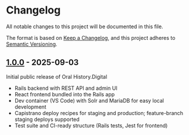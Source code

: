 # Changelog

All notable changes to this project will be documented in this file.

The format is based on [Keep a Changelog](https://keepachangelog.com/en/1.1.0/),
and this project adheres to [Semantic Versioning](https://semver.org/spec/v2.0.0.html).

## [1.0.0] - 2025-09-03

Initial public release of Oral History.Digital

-   Rails backend with REST API and admin UI
-   React frontend bundled into the Rails app
-   Dev container (VS Code) with Solr and MariaDB for easy local development
-   Capistrano deploy recipes for staging and production; feature-branch staging deploys supported
-   Test suite and CI-ready structure (Rails tests, Jest for frontend)

[1.0.0]: https://github.com/oral-history-digital/ohd/releases/tag/v1.0.0

